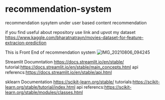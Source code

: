 # recommendation-system
recommendation sysytem under user based content recommendation 

if you find useful about repository use link and upvot my dataset
https://www.kaggle.com/bharatnatrayn/movies-dataset-for-feature-extracion-prediction

This is Front End of recommendation system
![IMG_20210806_094245](https://user-images.githubusercontent.com/47810389/128456272-a99a3fde-e58d-4c4a-be3d-6144ddf6b745.png)

Streamlit Documntation
https://docs.streamlit.io/en/stable/
tutorial:https://docs.streamlit.io/en/stable/main_concepts.html
api referencs:https://docs.streamlit.io/en/stable/api.html

sklearn Documentation
https://scikit-learn.org/stable/
tutorials:https://scikit-learn.org/stable/tutorial/index.html
api referencs:https://scikit-learn.org/stable/modules/classes.html
